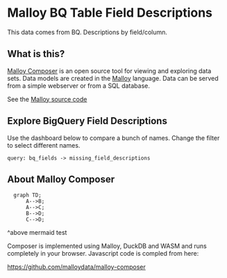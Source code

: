# Malloy BQ Table Field Descriptions
This data comes from BQ. Descriptions by field/column.

## What is this?

[Malloy Composer](https://github.com/malloydata/malloy-composer) is an open source tool for viewing and exploring data sets.  Data models are created in the  [Malloy](https://github.com/looker-open-source/malloy/) language.  Data can be served from a simple webserver or from a SQL database.  

See the [Malloy source code](https://github.com/zachrenwick/malloy_test/) 


## Explore BigQuery Field Descriptions

Use the dashboard below to compare a bunch of names. Change the filter to select different names.


<!-- malloy-query  
  name="Missing Description Columns"
  model="bq_fields.malloy"
-->
```malloy
query: bq_fields -> missing_field_descriptions
```

## About Malloy Composer

```mermaid
  graph TD;
      A-->B;
      A-->C;
      B-->D;
      C-->D;
```
^above mermaid test


Composer is implemented using Malloy, DuckDB and WASM and runs completely
in your browser.  Javascript code is compled from here:

  https://github.com/malloydata/malloy-composer